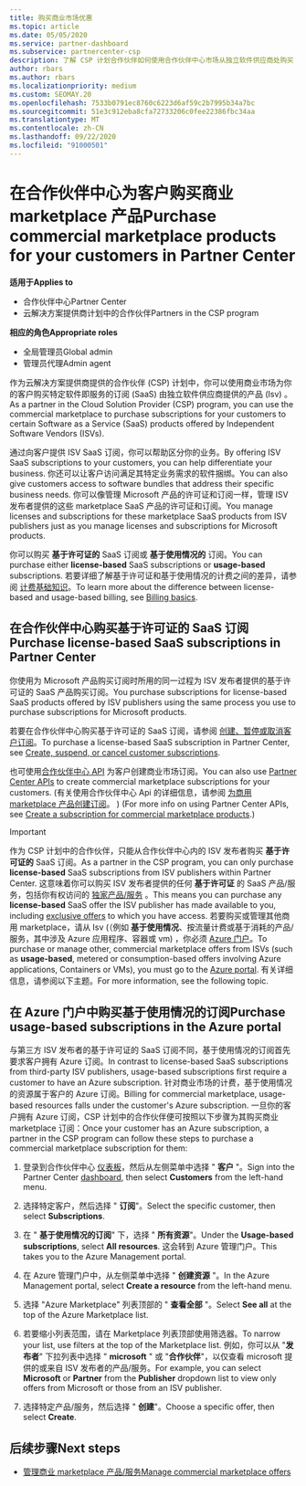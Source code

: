```yaml
---
title: 购买商业市场优惠
ms.topic: article
ms.date: 05/05/2020
ms.service: partner-dashboard
ms.subservice: partnercenter-csp
description: 了解 CSP 计划合作伙伴如何使用合作伙伴中心市场从独立软件供应商处购买 SaaS 产品/服务 (Isv) 。
author: rbars
ms.author: rbars
ms.localizationpriority: medium
ms.custom: SEOMAY.20
ms.openlocfilehash: 7533b0791ec8760c6223d6af59c2b7995b34a7bc
ms.sourcegitcommit: 51e3c912eba8cfa72733206c0fee22386fbc34aa
ms.translationtype: MT
ms.contentlocale: zh-CN
ms.lasthandoff: 09/22/2020
ms.locfileid: "91000501"
---
```

# <a name="purchase-commercial-marketplace-products-for-your-customers-in-partner-center"></a><span data-ttu-id="d141b-103">在合作伙伴中心为客户购买商业 marketplace 产品</span><span class="sxs-lookup"><span data-stu-id="d141b-103">Purchase commercial marketplace products for your customers in Partner Center</span></span>

<span data-ttu-id="d141b-104">**适用于**</span><span class="sxs-lookup"><span data-stu-id="d141b-104">**Applies to**</span></span>

- <span data-ttu-id="d141b-105">合作伙伴中心</span><span class="sxs-lookup"><span data-stu-id="d141b-105">Partner Center</span></span>
- <span data-ttu-id="d141b-106">云解决方案提供商计划中的合作伙伴</span><span class="sxs-lookup"><span data-stu-id="d141b-106">Partners in the CSP program</span></span>

<span data-ttu-id="d141b-107">**相应的角色**</span><span class="sxs-lookup"><span data-stu-id="d141b-107">**Appropriate roles**</span></span>

- <span data-ttu-id="d141b-108">全局管理员</span><span class="sxs-lookup"><span data-stu-id="d141b-108">Global admin</span></span>
- <span data-ttu-id="d141b-109">管理员代理</span><span class="sxs-lookup"><span data-stu-id="d141b-109">Admin agent</span></span>

<span data-ttu-id="d141b-110">作为云解决方案提供商提供的合作伙伴 (CSP) 计划中，你可以使用商业市场为你的客户购买特定软件即服务的订阅 (SaaS) 由独立软件供应商提供的产品 (Isv) 。</span><span class="sxs-lookup"><span data-stu-id="d141b-110">As a partner in the Cloud Solution Provider (CSP) program, you can use the commercial marketplace to purchase subscriptions for your customers to certain Software as a Service (SaaS) products offered by Independent Software Vendors (ISVs).</span></span> 

<span data-ttu-id="d141b-111">通过向客户提供 ISV SaaS 订阅，你可以帮助区分你的业务。</span><span class="sxs-lookup"><span data-stu-id="d141b-111">By offering ISV SaaS subscriptions to your customers, you can help differentiate your business.</span></span> <span data-ttu-id="d141b-112">你还可以让客户访问满足其特定业务需求的软件捆绑。</span><span class="sxs-lookup"><span data-stu-id="d141b-112">You can also give customers access to software bundles that address their specific business needs.</span></span> <span data-ttu-id="d141b-113">你可以像管理 Microsoft 产品的许可证和订阅一样，管理 ISV 发布者提供的这些 marketplace SaaS 产品的许可证和订阅。</span><span class="sxs-lookup"><span data-stu-id="d141b-113">You manage licenses and subscriptions for these marketplace SaaS products from ISV publishers just as you manage licenses and subscriptions for Microsoft products.</span></span>

<span data-ttu-id="d141b-114">你可以购买 **基于许可证的** SaaS 订阅或 **基于使用情况的** 订阅。</span><span class="sxs-lookup"><span data-stu-id="d141b-114">You can purchase either **license-based** SaaS subscriptions or **usage-based** subscriptions.</span></span> <span data-ttu-id="d141b-115">若要详细了解基于许可证和基于使用情况的计费之间的差异，请参阅 [计费基础知识](billing-basics.md)。</span><span class="sxs-lookup"><span data-stu-id="d141b-115">To learn more about the difference between license-based and usage-based billing, see [Billing basics](billing-basics.md).</span></span>

## <a name="purchase-license-based-saas-subscriptions-in-partner-center"></a><span data-ttu-id="d141b-116">在合作伙伴中心购买基于许可证的 SaaS 订阅</span><span class="sxs-lookup"><span data-stu-id="d141b-116">Purchase license-based SaaS subscriptions in Partner Center</span></span>

<span data-ttu-id="d141b-117">你使用为 Microsoft 产品购买订阅时所用的同一过程为 ISV 发布者提供的基于许可证的 SaaS 产品购买订阅。</span><span class="sxs-lookup"><span data-stu-id="d141b-117">You purchase subscriptions for license-based SaaS products offered by ISV publishers using the same process you use to purchase subscriptions for Microsoft products.</span></span>

<span data-ttu-id="d141b-118">若要在合作伙伴中心购买基于许可证的 SaaS 订阅，请参阅 [创建、暂停或取消客户订阅](create-a-new-subscription.md#create-a-new-subscription)。</span><span class="sxs-lookup"><span data-stu-id="d141b-118">To purchase a license-based SaaS subscription in Partner Center, see [Create, suspend, or cancel customer subscriptions](create-a-new-subscription.md#create-a-new-subscription).</span></span>

<span data-ttu-id="d141b-119">也可使用[合作伙伴中心 API](/partner-center/develop/) 为客户创建商业市场订阅。</span><span class="sxs-lookup"><span data-stu-id="d141b-119">You can also use [Partner Center APIs](/partner-center/develop/) to create commercial marketplace subscriptions for your customers.</span></span> <span data-ttu-id="d141b-120"> (有关使用合作伙伴中心 Api 的详细信息，请参阅 [为商用 marketplace 产品创建订阅](/partner-center/develop/create-subscription-azure-marketplace-products)。 ) </span><span class="sxs-lookup"><span data-stu-id="d141b-120">(For more info on using Partner Center APIs, see [Create a subscription for commercial marketplace products](/partner-center/develop/create-subscription-azure-marketplace-products).)</span></span>

>[!IMPORTANT]
> <span data-ttu-id="d141b-121">作为 CSP 计划中的合作伙伴，只能从合作伙伴中心内的 ISV 发布者购买 **基于许可证的** SaaS 订阅。</span><span class="sxs-lookup"><span data-stu-id="d141b-121">As a partner in the CSP program, you can only purchase **license-based** SaaS subscriptions from ISV publishers within Partner Center.</span></span> <span data-ttu-id="d141b-122">这意味着你可以购买 ISV 发布者提供的任何 **基于许可证** 的 SaaS 产品/服务，包括你有权访问的 [独家产品/服务](csp-commercial-marketplace-discover.md#learn-about-marketplace-exclusive-offers) 。</span><span class="sxs-lookup"><span data-stu-id="d141b-122">This means you can purchase any **license-based** SaaS offer the ISV publisher has made available to you, including [exclusive offers](csp-commercial-marketplace-discover.md#learn-about-marketplace-exclusive-offers) to which you have access.</span></span> <span data-ttu-id="d141b-123">若要购买或管理其他商用 marketplace，请从 Isv (（例如 **基于使用情况**、按流量计费或基于消耗的产品/服务，其中涉及 Azure 应用程序、容器或 vm) ，你必须 [Azure 门户](https://portal.azure.com/)。</span><span class="sxs-lookup"><span data-stu-id="d141b-123">To purchase or manage other, commercial marketplace offers from ISVs (such as **usage-based**, metered or consumption-based offers involving Azure applications, Containers or VMs), you must go to the [Azure portal](https://portal.azure.com/).</span></span> <span data-ttu-id="d141b-124">有关详细信息，请参阅以下主题。</span><span class="sxs-lookup"><span data-stu-id="d141b-124">For more information, see the following topic.</span></span>

## <a name="purchase-usage-based-subscriptions-in-the-azure-portal"></a><span data-ttu-id="d141b-125">在 Azure 门户中购买基于使用情况的订阅</span><span class="sxs-lookup"><span data-stu-id="d141b-125">Purchase usage-based subscriptions in the Azure portal</span></span>

<span data-ttu-id="d141b-126">与第三方 ISV 发布者的基于许可证的 SaaS 订阅不同，基于使用情况的订阅首先要求客户拥有 Azure 订阅。</span><span class="sxs-lookup"><span data-stu-id="d141b-126">In contrast to license-based SaaS subscriptions from third-party ISV publishers, usage-based subscriptions first require a customer to have an Azure subscription.</span></span> <span data-ttu-id="d141b-127">针对商业市场的计费，基于使用情况的资源属于客户的 Azure 订阅。</span><span class="sxs-lookup"><span data-stu-id="d141b-127">Billing for commercial marketplace, usage-based resources falls under the customer's Azure subscription.</span></span> <span data-ttu-id="d141b-128">一旦你的客户拥有 Azure 订阅，CSP 计划中的合作伙伴便可按照以下步骤为其购买商业 marketplace 订阅：</span><span class="sxs-lookup"><span data-stu-id="d141b-128">Once your customer has an Azure subscription, a partner in the CSP program can follow these steps to purchase a commercial marketplace subscription for them:</span></span>

1. <span data-ttu-id="d141b-129">登录到合作伙伴中心 [仪表板](https://partner.microsoft.com/dashboard)，然后从左侧菜单中选择 " **客户** "。</span><span class="sxs-lookup"><span data-stu-id="d141b-129">Sign into the Partner Center [dashboard](https://partner.microsoft.com/dashboard), then select **Customers** from the left-hand menu.</span></span>

2. <span data-ttu-id="d141b-130">选择特定客户，然后选择 " **订阅**"。</span><span class="sxs-lookup"><span data-stu-id="d141b-130">Select the specific customer, then select **Subscriptions**.</span></span>  

3. <span data-ttu-id="d141b-131">在 " **基于使用情况的订阅**" 下，选择 " **所有资源**"。</span><span class="sxs-lookup"><span data-stu-id="d141b-131">Under the **Usage-based subscriptions**, select **All resources**.</span></span> <span data-ttu-id="d141b-132">这会转到 Azure 管理门户。</span><span class="sxs-lookup"><span data-stu-id="d141b-132">This takes you to the Azure Management portal.</span></span>

4. <span data-ttu-id="d141b-133">在 Azure 管理门户中，从左侧菜单中选择 " **创建资源** "。</span><span class="sxs-lookup"><span data-stu-id="d141b-133">In the Azure Management portal, select **Create a resource** from the left-hand menu.</span></span>

5. <span data-ttu-id="d141b-134">选择 "Azure Marketplace" 列表顶部的 " **查看全部** "。</span><span class="sxs-lookup"><span data-stu-id="d141b-134">Select **See all** at the top of the Azure Marketplace list.</span></span>

6. <span data-ttu-id="d141b-135">若要缩小列表范围，请在 Marketplace 列表顶部使用筛选器。</span><span class="sxs-lookup"><span data-stu-id="d141b-135">To narrow your list, use filters at the top of the Marketplace list.</span></span> <span data-ttu-id="d141b-136">例如，你可以从 "**发布者**" 下拉列表中选择 " **microsoft** " 或 "**合作伙伴**"，以仅查看 microsoft 提供的或来自 ISV 发布者的产品/服务。</span><span class="sxs-lookup"><span data-stu-id="d141b-136">For example, you can select **Microsoft** or **Partner** from the **Publisher** dropdown list to view only offers from Microsoft or those from an ISV publisher.</span></span>

7. <span data-ttu-id="d141b-137">选择特定产品/服务，然后选择 " **创建**"。</span><span class="sxs-lookup"><span data-stu-id="d141b-137">Choose a specific offer, then select **Create**.</span></span>

## <a name="next-steps"></a><span data-ttu-id="d141b-138">后续步骤</span><span class="sxs-lookup"><span data-stu-id="d141b-138">Next steps</span></span>

- [<span data-ttu-id="d141b-139">管理商业 marketplace 产品/服务</span><span class="sxs-lookup"><span data-stu-id="d141b-139">Manage commercial marketplace offers</span></span>](csp-commercial-marketplace-purchase.md)